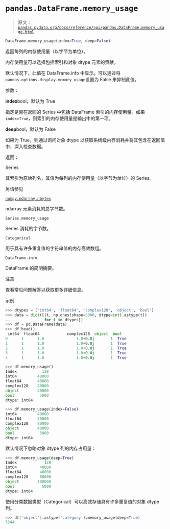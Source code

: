 # `pandas.DataFrame.memory_usage`

> 原文：[`pandas.pydata.org/docs/reference/api/pandas.DataFrame.memory_usage.html`](https://pandas.pydata.org/docs/reference/api/pandas.DataFrame.memory_usage.html)

```py
DataFrame.memory_usage(index=True, deep=False)
```

返回每列的内存使用量（以字节为单位）。

内存使用量可以选择包括索引和对象 dtype 元素的贡献。

默认情况下，此值在 DataFrame.info 中显示。可以通过将`pandas.options.display.memory_usage`设置为 False 来抑制此值。

参数：

**index**bool，默认为 True

指定是否在返回的 Series 中包括 DataFrame 索引的内存使用量。如果`index=True`，则索引的内存使用量是输出中的第一项。

**deep**bool，默认为 False

如果为 True，则通过询问对象 dtype 以获取系统级内存消耗并将其包含在返回值中，深入检查数据。

返回：

Series

其索引为原始列名，其值为每列的内存使用量（以字节为单位）的 Series。

另请参见

[`numpy.ndarray.nbytes`](https://numpy.org/doc/stable/reference/generated/numpy.ndarray.nbytes.html#numpy.ndarray.nbytes "(在 NumPy v1.26 中)")

ndarray 元素消耗的总字节数。

`Series.memory_usage`

Series 消耗的字节数。

`Categorical`

用于具有许多重复值的字符串值的内存高效数组。

`DataFrame.info`

DataFrame 的简明摘要。

注意

查看常见问题解答以获取更多详细信息。

示例

```py
>>> dtypes = ['int64', 'float64', 'complex128', 'object', 'bool']
>>> data = dict([(t, np.ones(shape=5000, dtype=int).astype(t))
...              for t in dtypes])
>>> df = pd.DataFrame(data)
>>> df.head()
 int64  float64            complex128  object  bool
0      1      1.0              1.0+0.0j       1  True
1      1      1.0              1.0+0.0j       1  True
2      1      1.0              1.0+0.0j       1  True
3      1      1.0              1.0+0.0j       1  True
4      1      1.0              1.0+0.0j       1  True 
```

```py
>>> df.memory_usage()
Index           128
int64         40000
float64       40000
complex128    80000
object        40000
bool           5000
dtype: int64 
```

```py
>>> df.memory_usage(index=False)
int64         40000
float64       40000
complex128    80000
object        40000
bool           5000
dtype: int64 
```

默认情况下忽略对象 dtype 列的内存占用量：

```py
>>> df.memory_usage(deep=True)
Index            128
int64          40000
float64        40000
complex128     80000
object        180000
bool            5000
dtype: int64 
```

使用分类数据类型（Categorical）可以高效存储具有许多重复值的对象 dtype 列。

```py
>>> df['object'].astype('category').memory_usage(deep=True)
5244 
```
